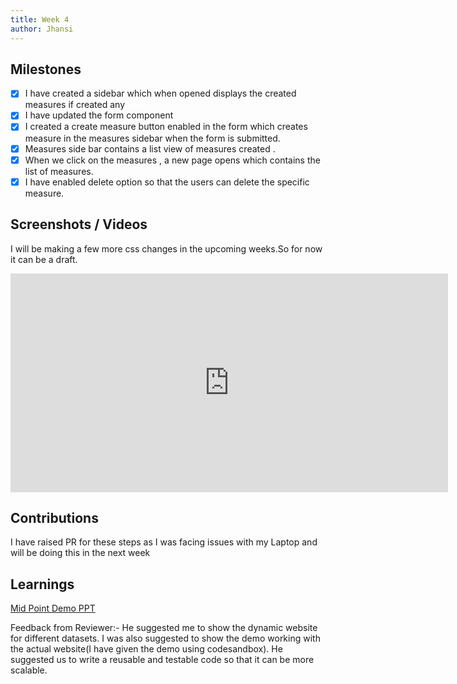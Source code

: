 ```yaml
---
title: Week 4
author: Jhansi
---
```


## Milestones

- [x] I have created a sidebar which when opened displays the created measures if created any
- [x] I have updated the form component
- [x] I created a create measure button enabled in the form which creates measure in the measures sidebar when the form is submitted.
- [x] Measures side bar contains a list view of measures created .
- [x] When we click on the measures , a new page opens which contains the list of measures.
- [x] I have enabled delete option so that the users can delete the specific measure.

## Screenshots / Videos

I will be making a few more css changes in the upcoming weeks.So for now it can be a draft.

<iframe src="https://github.com/jhansi1104/c4gt-milestones/assets/85693359/74404fc4-5454-4346-81ad-dae19881cb5f" width="700" height="350" frameborder="0" ></iframe>

## Contributions

I have raised PR for these steps as I was facing issues with my Laptop and will be doing this in the next week

## Learnings

[Mid Point Demo PPT](https://docs.google.com/document/d/1IYsKETytSXHyxWSLpsjvJnLdBzkOUyKDJewihBe7ipM/edit)

Feedback from Reviewer:-
He suggested me to show the dynamic website for different datasets.
I was also suggested to show the demo working with the actual website(I have given the demo using codesandbox).
He suggested us to write a reusable and testable code so that it can be more scalable.
